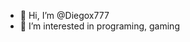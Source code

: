 - 👋 Hi, I’m @Diegox777
- 👀 I’m interested in programing, gaming

<!---
Diegox777/Diegox777 is a ✨ special ✨ repository because its `README.md` (this file) appears on your GitHub profile.
You can click the Preview link to take a look at your changes.
--->
